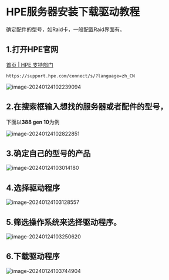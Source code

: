 # HPE服务器安装下载驱动教程

确定配件的型号，如Raid卡，一般配置Raid界面有。

## 1.打开HPE官网

[首页 | HPE 支持部门](https://support.hpe.com/connect/s/?language=zh\_CN)

```
https://support.hpe.com/connect/s/?language=zh_CN
```

![image-20240124102239094](https://pic.chjina.com/2024/01/24/image-20240124102239094.png)

## 2.在搜索框输入想找的服务器或者配件的型号，

下面以**388 gen 10**为例

![image-20240124102822851](https://pic.chjina.com/2024/01/24/image-20240124102822851.png)

## 3.确定自己的型号的产品

![image-20240124103014180](https://pic.chjina.com/2024/01/24/image-20240124103014180.png)

## 4.选择驱动程序

![image-20240124103128557](https://pic.chjina.com/2024/01/24/image-20240124103128557.png)

## 5.筛选操作系统来选择驱动程序。

![image-20240124103250620](https://pic.chjina.com/2024/01/24/image-20240124103250620.png)

## 6.下载驱动程序

![image-20240124103744904](https://pic.chjina.com/2024/01/24/image-20240124103744904.png)
